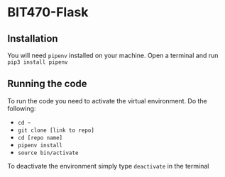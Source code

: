 # BIT470-Flask

## Installation
You will need `pipenv` installed on your machine. Open a terminal and run
`pip3 install pipenv`

## Running the code

To run the code you need to activate the virtual environment. Do the following:

* `cd ~`
* `git clone [link to repo]`
* `cd [repo name]`
* `pipenv install`
* `source bin/activate`

To deactivate the environment simply type `deactivate` in the terminal